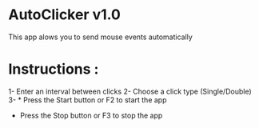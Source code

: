 # AutoClicker v1.0
This app alows you to send mouse events automatically 

# Instructions :
1- Enter an interval between clicks
2- Choose a click type (Single/Double)
3- * Press the Start button or F2 to start the app
   * Press the Stop button or F3 to stop the app
      
